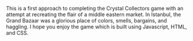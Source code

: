 This is a first approach to completing the Crystal Collectors game with an attempt at recreating the flair of a middle eastern market.  In Istanbul, the Grand Bazaar was a glorious place of colors, smells, bargains, and haggling.  I hope you enjoy the game which is built using Javascript, HTML, and CSS.
